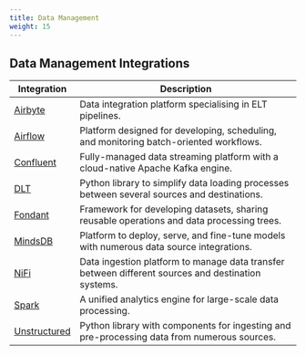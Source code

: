 ```yaml
---
title: Data Management
weight: 15
---
```


## Data Management Integrations

| Integration                           | Description                                                                                          |
| ------------------------------------- | ---------------------------------------------------------------------------------------------------- |
| [Airbyte](./airbyte/)                 | Data integration platform specialising in ELT pipelines.                                             |
| [Airflow](./airflow/)                 | Platform designed for developing, scheduling, and monitoring batch-oriented workflows.               |
| [Confluent](./confluent/)             | Fully-managed data streaming platform with a cloud-native Apache Kafka engine.                       |
| [DLT](./dlt/)                         | Python library to simplify data loading processes between several sources and destinations.          |
| [Fondant](./fondant/)                 | Framework for developing datasets, sharing reusable operations and data processing trees.            |
| [MindsDB](./mindsdb/)                 | Platform to deploy, serve, and fine-tune models with numerous data source integrations.              |
| [NiFi](./nifi/)                       | Data ingestion platform to manage data transfer between different sources and destination systems.   |
| [Spark](./spark/)                     | A unified analytics engine for large-scale data processing.                                          |
| [Unstructured](./unstructured/)       | Python library with components for ingesting and pre-processing data from numerous sources.          |
